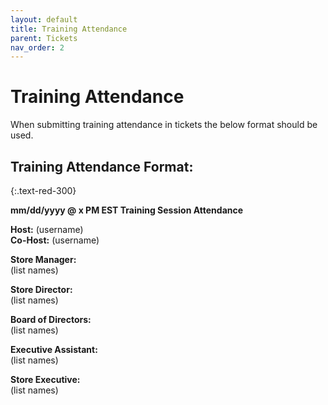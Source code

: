 ```yaml
---
layout: default
title: Training Attendance
parent: Tickets
nav_order: 2
---
```



# Training Attendance
When submitting training attendance in tickets the below format should be used.

## Training Attendance Format:
{:.text-red-300}

__mm/dd/yyyy @ x PM EST Training Session Attendance__  

__Host:__ (username)  
__Co-Host:__ (username)  

__Store Manager:__  
(list names)  

__Store Director:__  
(list names)  

__Board of Directors:__  
(list names)  

__Executive Assistant:__  
(list names)  

__Store Executive:__  
(list names)  
